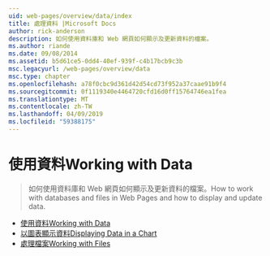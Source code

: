 ```yaml
---
uid: web-pages/overview/data/index
title: 處理資料 |Microsoft Docs
author: rick-anderson
description: 如何使用資料庫和 Web 網頁如何顯示及更新資料的檔案。
ms.author: riande
ms.date: 09/08/2014
ms.assetid: b5d61ce5-0dd4-40ef-939f-c4b17bcb9c3b
msc.legacyurl: /web-pages/overview/data
msc.type: chapter
ms.openlocfilehash: a78f0cbc9d361d42d54cd73f952a37caae91b9f4
ms.sourcegitcommit: 0f1119340e4464720cfd16d0ff15764746ea1fea
ms.translationtype: MT
ms.contentlocale: zh-TW
ms.lasthandoff: 04/09/2019
ms.locfileid: "59388175"
---
```

# <a name="working-with-data"></a><span data-ttu-id="d07c1-103">使用資料</span><span class="sxs-lookup"><span data-stu-id="d07c1-103">Working with Data</span></span>

> <span data-ttu-id="d07c1-104">如何使用資料庫和 Web 網頁如何顯示及更新資料的檔案。</span><span class="sxs-lookup"><span data-stu-id="d07c1-104">How to work with databases and files in Web Pages and how to display and update data.</span></span>


- [<span data-ttu-id="d07c1-105">使用資料</span><span class="sxs-lookup"><span data-stu-id="d07c1-105">Working with Data</span></span>](5-working-with-data.md)
- [<span data-ttu-id="d07c1-106">以圖表顯示資料</span><span class="sxs-lookup"><span data-stu-id="d07c1-106">Displaying Data in a Chart</span></span>](7-displaying-data-in-a-chart.md)
- [<span data-ttu-id="d07c1-107">處理檔案</span><span class="sxs-lookup"><span data-stu-id="d07c1-107">Working with Files</span></span>](working-with-files.md)
